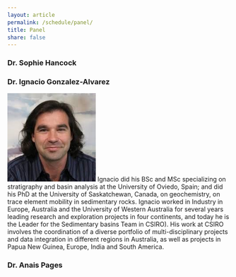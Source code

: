 ```yaml
---
layout: article
permalink: /schedule/panel/
title: Panel
share: false
---
```


### Dr. Sophie Hancock

### Dr. Ignacio Gonzalez-Alvarez

![](images/ignacio.jpg)
Ignacio did his BSc and MSc specializing on stratigraphy and basin analysis at the University of Oviedo, Spain; and did his PhD at the University of Saskatchewan, Canada, on geochemistry, on trace element mobility in sedimentary rocks. Ignacio worked in Industry in Europe, Australia and the University of Western Australia for several years leading research and exploration projects in four continents, and today he is the Leader for the Sedimentary basins Team in CSIRO). His work at CSIRO involves the coordination of a diverse portfolio of multi-disciplinary projects and data integration in different regions in Australia, as well as projects in Papua New Guinea, Europe, India and South America. 

### Dr. Anais Pages

